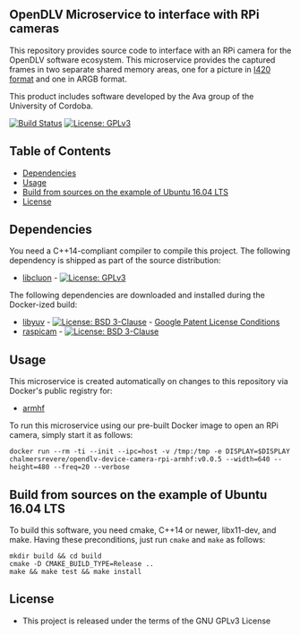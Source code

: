 ## OpenDLV Microservice to interface with RPi cameras

This repository provides source code to interface with an RPi camera
for the OpenDLV software ecosystem. This microservice provides the captured frames
in two separate shared memory areas, one for a picture in [I420 format](https://wiki.videolan.org/YUV/#I420)
and one in ARGB format.

This product includes software developed by the Ava group of the University of Cordoba.

[![Build Status](https://travis-ci.org/chalmers-revere/opendlv-device-camera-rpi.svg?branch=master)](https://travis-ci.org/chalmers-revere/opendlv-device-camera-rpi) [![License: GPLv3](https://img.shields.io/badge/license-GPL--3-blue.svg
)](https://www.gnu.org/licenses/gpl-3.0.txt)


## Table of Contents
* [Dependencies](#dependencies)
* [Usage](#usage)
* [Build from sources on the example of Ubuntu 16.04 LTS](#build-from-sources-on-the-example-of-ubuntu-1604-lts)
* [License](#license)


## Dependencies
You need a C++14-compliant compiler to compile this project. The following
dependency is shipped as part of the source distribution:

* [libcluon](https://github.com/chrberger/libcluon) - [![License: GPLv3](https://img.shields.io/badge/license-GPL--3-blue.svg
)](https://www.gnu.org/licenses/gpl-3.0.txt)

The following dependencies are downloaded and installed during the Docker-ized build:
* [libyuv](https://chromium.googlesource.com/libyuv/libyuv/+/master) - [![License: BSD 3-Clause](https://img.shields.io/badge/License-BSD%203--Clause-blue.svg)](https://opensource.org/licenses/BSD-3-Clause) - [Google Patent License Conditions](https://chromium.googlesource.com/libyuv/libyuv/+/master/PATENTS)
* [raspicam](https://github.com/cedricve/raspicam) - [![License: BSD 3-Clause](https://img.shields.io/badge/License-BSD%203--Clause-blue.svg)](https://opensource.org/licenses/BSD-3-Clause)


## Usage
This microservice is created automatically on changes to this repository via Docker's public registry for:
* [armhf](https://hub.docker.com/r/chalmersrevere/opendlv-device-camera-rpi-armhf/tags/)

To run this microservice using our pre-built Docker image to open an RPi camera, simply start it as follows:

```
docker run --rm -ti --init --ipc=host -v /tmp:/tmp -e DISPLAY=$DISPLAY chalmersrevere/opendlv-device-camera-rpi-armhf:v0.0.5 --width=640 --height=480 --freq=20 --verbose
```


## Build from sources on the example of Ubuntu 16.04 LTS
To build this software, you need cmake, C++14 or newer, libx11-dev, and make.
Having these preconditions, just run `cmake` and `make` as follows:

```
mkdir build && cd build
cmake -D CMAKE_BUILD_TYPE=Release ..
make && make test && make install
```


## License

* This project is released under the terms of the GNU GPLv3 License

